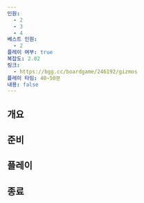 ```yaml
---
인원:
  - 2
  - 3
  - 4
베스트 인원:
  - 2
플레이 여부: true
복잡도: 2.02
링크:
  - https://bgg.cc/boardgame/246192/gizmos
플레이 타임: 40~50분
내용: false
---
```

## 개요
## 준비
## 플레이
## 종료